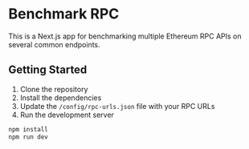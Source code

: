 # Benchmark RPC

This is a Next.js app for benchmarking multiple Ethereum RPC APIs on several common endpoints. 

## Getting Started

1. Clone the repository
2. Install the dependencies
3. Update the `/config/rpc-urls.json` file with your RPC URLs
4. Run the development server

```bash
npm install
npm run dev
```


